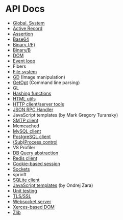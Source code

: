 # API Docs #

  * [Global, System](API.md)
  * [Active Record](API_ActiveRecord.md)
  * [Assertion](API_Assert.md)
  * [Base64](API_Base64.md)
  * [Binary (/F)](API_Binary.md)
  * [Binary/B](API_Binary_B.md)
  * [DOM](API_DOM.md)
  * [Event loop](API_Eventloop.md)
  * Fibers
  * [File system](API_FS.md)
  * [GD](API_GD.md) (Image manipulation)
  * [GetOpt](API_GetOpt.md) (Command line parsing)
  * GL
  * [Hashing functions](API_Hash.md)
  * [HTML utils](API_HTML.md)
  * [HTTP client/server tools](API_HTTP.md)
  * [JSON RPC Handler](API_JsonRpcHandler.md)
  * JavaScript templates (by Mark Gregory Turansky)
  * [SMTP client](API_Mail.md)
  * Memcached
  * [MySQL client](API_MySQL.md)
  * [PostgreSQL client](API_PostgreSQL.md)
  * [(Sub)Process control](API_Process.md)
  * V8 Profiler
  * [DB Query abstraction](API_Query.md)
  * [Redis client](API_Redis.md)
  * [Cookie-based session](API_Session.md)
  * [Sockets](API_Socket.md)
  * sprinft
  * [SQLite client](API_SQLite.md)
  * [JavaScript templates](API_Template.md) (by Ondrej Zara)
  * [Unit testing](API_Test.md)
  * [TLS/SSL](API_TLS.md)
  * [Websocket server](API_Websocket.md)
  * [Xerces-based DOM](API_XDOM.md)
  * [Zlib](API_Zlib.md)